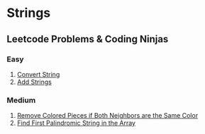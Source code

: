 # Strings

## Leetcode Problems & Coding Ninjas
### Easy
1. [Convert String](https://www.codingninjas.com/studio/guided-paths/data-structures-algorithms-new/content/662497/offering/10674879?leftPanelTabValue=PROBLEM)
2. [Add Strings](https://www.codingninjas.com/studio/guided-paths/data-structures-algorithms-new/content/662497/offering/10674880?leftPanelTabValue=PROBLEM)
### Medium
1. [Remove Colored Pieces if Both Neighbors are the Same Color](https://leetcode.com/problems/remove-colored-pieces-if-both-neighbors-are-the-same-color/description/?envType=daily-question&envId=2023-10-02)
2. [Find First Palindromic String in the Array](https://leetcode.com/problems/find-first-palindromic-string-in-the-array/description/?envType=daily-question&envId=2024-02-13)

